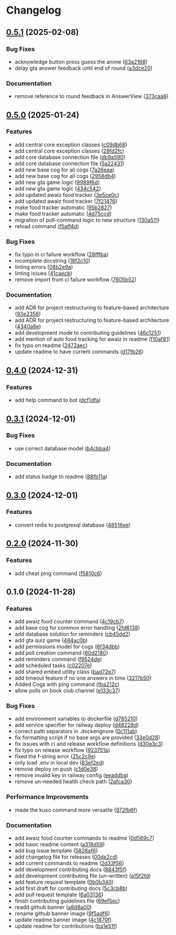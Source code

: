# Changelog

## [0.5.1](https://github.com/kusogaki-events/kusogaki-bot/compare/v0.5.0...v0.5.1) (2025-02-08)


### Bug Fixes

* acknowledge button press guess the anime ([63a2168](https://github.com/kusogaki-events/kusogaki-bot/commit/63a21680fa02771bb3c1c2ec916c51966633143b))
* delay gta answer feedback until end of round ([a3dce20](https://github.com/kusogaki-events/kusogaki-bot/commit/a3dce20a10831b9d5cb0169054aea48229eda2c1))


### Documentation

* remove reference to round feedback in AnswerView ([373caa8](https://github.com/kusogaki-events/kusogaki-bot/commit/373caa8c6a0012c4a84bb1263709f4d3987e6cb8))

## [0.5.0](https://github.com/kusogaki-events/kusogaki-bot/compare/v0.4.0...v0.5.0) (2025-01-24)


### Features

* add central core exception classes ([c09db68](https://github.com/kusogaki-events/kusogaki-bot/commit/c09db681ca0f7b43faefdc61039648ba034c424d))
* add central core exception classes ([28fd2fc](https://github.com/kusogaki-events/kusogaki-bot/commit/28fd2fc1f309d3fdf861c3ba2330f9713e3d5eca))
* add core database connection file ([db9a590](https://github.com/kusogaki-events/kusogaki-bot/commit/db9a5904c9a00b6ff135cb7893552de925d08905))
* add core database connection file ([5a22431](https://github.com/kusogaki-events/kusogaki-bot/commit/5a22431419bbfc422ed7bef4341ec92f8f23a394))
* add new base cog for all cogs ([7a26eaa](https://github.com/kusogaki-events/kusogaki-bot/commit/7a26eaa334303aadeb5f6ca9d182a778f5c7677c))
* add new base cog for all cogs ([2958db4](https://github.com/kusogaki-events/kusogaki-bot/commit/2958db49dc3d084e689519bec77f73ae18ab0568))
* add new gta game logic ([9989f6d](https://github.com/kusogaki-events/kusogaki-bot/commit/9989f6d82ff63909f91118bd1d55fb94eb8ff76f))
* add new gta game logic ([434c542](https://github.com/kusogaki-events/kusogaki-bot/commit/434c542b299e7b7adfa04382d0786c96bccee953))
* add updated awaiz food tracker ([3e5ce0c](https://github.com/kusogaki-events/kusogaki-bot/commit/3e5ce0c269935e59fad9fe7a87bd9da149e86536))
* add updated awaiz food tracker ([7f21476](https://github.com/kusogaki-events/kusogaki-bot/commit/7f21476c81c2af1f866adbbcb1f9eebb832191d2))
* make food tracker automatic ([95b2827](https://github.com/kusogaki-events/kusogaki-bot/commit/95b282721d529ef92c80325771a5adc0c4b0b446))
* make food tracker automatic ([4d75ccd](https://github.com/kusogaki-events/kusogaki-bot/commit/4d75ccd0634b3ae2b28c14634da12629558be152))
* migration of poll-command logic to new structure ([130a511](https://github.com/kusogaki-events/kusogaki-bot/commit/130a511d4f8bf62a4736bd2bd044dc4a12a9e2f9))
* reload command ([f5aff4d](https://github.com/kusogaki-events/kusogaki-bot/commit/f5aff4dbf917ac59a8ecfa2d91d41fe117fc6ec4))


### Bug Fixes

* fix typo in ci failure workflow ([28fffba](https://github.com/kusogaki-events/kusogaki-bot/commit/28fffba77b5e54c49cd88f0e4e3e09c396ed7ee8))
* incomplete docstring ([18f2c10](https://github.com/kusogaki-events/kusogaki-bot/commit/18f2c10dcff2c9bf7bc51afc35ee916e16246fba))
* linting errors ([08b2e9a](https://github.com/kusogaki-events/kusogaki-bot/commit/08b2e9a7ae206ebed61f4bcc81ce33d845e3db28))
* linting issues ([41caecb](https://github.com/kusogaki-events/kusogaki-bot/commit/41caecb717cff84fda5cfe5dbe33aca470370940))
* remove import from ci failure workflow ([7605b52](https://github.com/kusogaki-events/kusogaki-bot/commit/7605b528e62f1327a9a86840b4cfbd4578e42241))


### Documentation

* add ADR for project restructuring to feature-based architecture ([93e2356](https://github.com/kusogaki-events/kusogaki-bot/commit/93e23562a3e2c1e2462cfdee740ff367fc0564e9))
* add ADR for project restructuring to feature-based architecture ([4340a8e](https://github.com/kusogaki-events/kusogaki-bot/commit/4340a8ec43b68be904d6304c7e8dbd4698eada0a))
* add development mode to contributing guidelines ([46c1251](https://github.com/kusogaki-events/kusogaki-bot/commit/46c12510f34ed3da4f8e4308072667fc7e7c50d0))
* add mention of auto food tracking for awaiz in readme ([f10af81](https://github.com/kusogaki-events/kusogaki-bot/commit/f10af812b900dc2f316f346b90b6fa4af2fd8c00))
* fix typo on readme ([2472aec](https://github.com/kusogaki-events/kusogaki-bot/commit/2472aecadb1dd82dfac2157a528be0567d8f8f97))
* update readme to have current commands ([d17fb26](https://github.com/kusogaki-events/kusogaki-bot/commit/d17fb260aafe81e645da0e620d94863a05dc5dc5))

## [0.4.0](https://github.com/kusogaki-events/kusogaki-bot/compare/v0.3.1...v0.4.0) (2024-12-31)


### Features

* add help command to bot ([dcf1dfa](https://github.com/kusogaki-events/kusogaki-bot/commit/dcf1dfaae95bcfa4205d9cfd486f1c8c3b12fabd))

## [0.3.1](https://github.com/kusogaki-events/kusogaki-bot/compare/v0.3.0...v0.3.1) (2024-12-01)


### Bug Fixes

* use correct database model ([b4cbba4](https://github.com/kusogaki-events/kusogaki-bot/commit/b4cbba4252076a7783a415cd03d81783eacc1cb9))


### Documentation

* add status badge to readme ([88fb11a](https://github.com/kusogaki-events/kusogaki-bot/commit/88fb11a2851dc70b851dd5e04313dc8d2193fb43))

## [0.3.0](https://github.com/kusogaki-events/kusogaki-bot/compare/v0.2.0...v0.3.0) (2024-12-01)


### Features

* convert redis to postgresql database ([48516ee](https://github.com/kusogaki-events/kusogaki-bot/commit/48516ee73e50f31ad66a262405fee020a08c3b94))

## [0.2.0](https://github.com/kusogaki-events/kusogaki-bot/compare/v0.1.0...v0.2.0) (2024-11-30)


### Features

* add cheat ping command ([f5810c6](https://github.com/kusogaki-events/kusogaki-bot/commit/f5810c6abe59c16da3f42226f891a5edac587dfd))

## 0.1.0 (2024-11-28)


### Features

* add awaiz food counter command ([4c19cb7](https://github.com/kusogaki-events/kusogaki-bot/commit/4c19cb78a87b9b627920776f09d6110cbc54b03e))
* add base cog for common error handling ([2fd6138](https://github.com/kusogaki-events/kusogaki-bot/commit/2fd6138ce6e8d931ecfe688d40f962ce0e36bf54))
* add database solution for reminders ([cb45dd2](https://github.com/kusogaki-events/kusogaki-bot/commit/cb45dd24369173b0b059c83919ce01dd86364afe))
* add gta quiz game ([484ac0b](https://github.com/kusogaki-events/kusogaki-bot/commit/484ac0b3747d516fd6b9300614ccbf07610aaaa5))
* add permissions model for cogs ([6f34dbb](https://github.com/kusogaki-events/kusogaki-bot/commit/6f34dbb1a971ae74e6a96dbba51b84260890fbbf))
* add poll creation command ([60d2180](https://github.com/kusogaki-events/kusogaki-bot/commit/60d21800b309877b5597b7df90c36e18b2d19f47))
* add reminders command ([f9524de](https://github.com/kusogaki-events/kusogaki-bot/commit/f9524de2aeafd00cfbfe2d93b8bff3cb7d6a3e59))
* add scheduled tasks ([c02207e](https://github.com/kusogaki-events/kusogaki-bot/commit/c02207ed44e4de6e89a579306e235f2fdb3c4e71))
* add shared embed utility class ([bad72e7](https://github.com/kusogaki-events/kusogaki-bot/commit/bad72e75b897c8ec5ec6149ef4a273be0588e9c9))
* add timeout feature if no one answers in time ([3217b50](https://github.com/kusogaki-events/kusogaki-bot/commit/3217b50679ee78e3d827669ef585633392d50e58))
* Added Cogs with ping command ([fba212c](https://github.com/kusogaki-events/kusogaki-bot/commit/fba212c20976aebe8f878ad5a1aa018d1584ef1c))
* allow polls on book club channel ([e133c37](https://github.com/kusogaki-events/kusogaki-bot/commit/e133c37d04da17e4f45ac950d795ef0370e19a0f))


### Bug Fixes

* add environment variables to dockerfile ([d785210](https://github.com/kusogaki-events/kusogaki-bot/commit/d785210e0632b1ae60682628aa50dc85b936b646))
* add service specifier for railway deploy ([d48228d](https://github.com/kusogaki-events/kusogaki-bot/commit/d48228d21b3a06dab4ec64dd885a59e7c5e79eb5))
* correct path separators in .dockerignore ([0c111ab](https://github.com/kusogaki-events/kusogaki-bot/commit/0c111ab4c0ab97cd1ec007edac13e4e737baaa31))
* fix formatting script if no base args are provided ([33e0d28](https://github.com/kusogaki-events/kusogaki-bot/commit/33e0d28664384b04ec47101eeb114358eb440597))
* fix issues with ci and release workflow definitions ([d30a3c3](https://github.com/kusogaki-events/kusogaki-bot/commit/d30a3c3e74c6dfb6996122ece51daeb58897d9f0))
* fix typo on release workflow ([923751a](https://github.com/kusogaki-events/kusogaki-bot/commit/923751a8581d1ed7b6d93a7c03520052efcad763))
* fixed the f-string error ([25c2c9e](https://github.com/kusogaki-events/kusogaki-bot/commit/25c2c9e1293afb05593fa8c1bde587999010736e))
* only load .env in local dev ([83ef2ed](https://github.com/kusogaki-events/kusogaki-bot/commit/83ef2edf598137fc7836aab0eaee581cb48faaa7))
* remove deploy on push ([c1d0e38](https://github.com/kusogaki-events/kusogaki-bot/commit/c1d0e38cd2ed055369b679526d74924e3404653d))
* remove invalid key in railway config ([eeaddba](https://github.com/kusogaki-events/kusogaki-bot/commit/eeaddba3be3d3e942931ce6271f6abd56550f8d3))
* remove un-needed health check path ([2afca30](https://github.com/kusogaki-events/kusogaki-bot/commit/2afca308bb8e97553d8f90adf9e627d08ea3add8))


### Performance Improvements

* made the kuso command more versatile ([972fb6f](https://github.com/kusogaki-events/kusogaki-bot/commit/972fb6fffee8280773fbda0e8377f4c77af1c430))


### Documentation

* add awaiz food counter commands to readme ([0d569c7](https://github.com/kusogaki-events/kusogaki-bot/commit/0d569c7d38b298f74b862ce3fcc81c3021cd1002))
* add basic readme content ([a318d59](https://github.com/kusogaki-events/kusogaki-bot/commit/a318d59125d34c964d5ae66dd94469ece1f0cc72))
* add bug issue template ([5828af6](https://github.com/kusogaki-events/kusogaki-bot/commit/5828af68dd86bbff0ec2b9334aa0208753356254))
* add changelog file for releases ([00de2cd](https://github.com/kusogaki-events/kusogaki-bot/commit/00de2cd9a9dfce2bcdf8087054e0d7f52b5b9c8e))
* add current commands to readme ([2d33f56](https://github.com/kusogaki-events/kusogaki-bot/commit/2d33f567580ee0ce636341ce4b34d65cd81d1ed7))
* add development contributing docs ([8843f5f](https://github.com/kusogaki-events/kusogaki-bot/commit/8843f5fd8a92cc245b3245442fc8af3a93c86127))
* add development contributing file (un-written) ([a15f2fd](https://github.com/kusogaki-events/kusogaki-bot/commit/a15f2fdc3c733407c2c4697f5370e6824abf5a76))
* add feature request template ([0b0b340](https://github.com/kusogaki-events/kusogaki-bot/commit/0b0b340df28d3d5468032926c97d3ef3f1a63afd))
* add first draft for contributing docs ([5c3cb8b](https://github.com/kusogaki-events/kusogaki-bot/commit/5c3cb8b78bf96aa19208144d1279f8429d83ee63))
* add pull request template ([6a03136](https://github.com/kusogaki-events/kusogaki-bot/commit/6a031364f2fc0298d5787313d02ea5cb8609a1bb))
* finish contributing guidelines file ([69ef5ec](https://github.com/kusogaki-events/kusogaki-bot/commit/69ef5ec1a91c12c90e76f6ec5a72b7e27c9c79fc))
* readd github banner ([a8d8a00](https://github.com/kusogaki-events/kusogaki-bot/commit/a8d8a00c825cfb2f75e970b006f18c3757bfcdd6))
* rename github banner image ([9f5adf6](https://github.com/kusogaki-events/kusogaki-bot/commit/9f5adf6ff3387273ad775ea8e640a99e27a69e90))
* update readme banner image ([4c1870f](https://github.com/kusogaki-events/kusogaki-bot/commit/4c1870f332b34bc1bf6f5cdb41d2b1a621d44519))
* update readme for contributions ([ba1e51f](https://github.com/kusogaki-events/kusogaki-bot/commit/ba1e51febc8ef2e32838f9ec9136a6757cd7772c))

